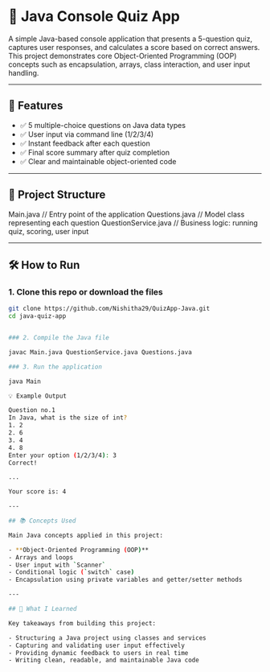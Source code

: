 # 🧠 Java Console Quiz App

A simple Java-based console application that presents a 5-question quiz, captures user responses, and calculates a score based on correct answers. This project demonstrates core Object-Oriented Programming (OOP) concepts such as encapsulation, arrays, class interaction, and user input handling.

---

## 📌 Features

- ✅ 5 multiple-choice questions on Java data types
- ✅ User input via command line (1/2/3/4)
- ✅ Instant feedback after each question
- ✅ Final score summary after quiz completion
- ✅ Clear and maintainable object-oriented code

---

## 📂 Project Structure

Main.java // Entry point of the application Questions.java // Model class representing each question QuestionService.java // Business logic: running quiz, scoring, user input


---

## 🛠️ How to Run

### 1. Clone this repo or download the files
```bash
git clone https://github.com/Nishitha29/QuizApp-Java.git
cd java-quiz-app


### 2. Compile the Java file

javac Main.java QuestionService.java Questions.java

### 3. Run the application

java Main

💡 Example Output

Question no.1
In Java, what is the size of int?
1. 2
2. 6
3. 4
4. 8
Enter your option (1/2/3/4): 3
Correct!

...

Your score is: 4

---

## 📚 Concepts Used

Main Java concepts applied in this project:

- **Object-Oriented Programming (OOP)**
- Arrays and loops  
- User input with `Scanner`  
- Conditional logic (`switch` case)  
- Encapsulation using private variables and getter/setter methods

---

## 🧠 What I Learned

Key takeaways from building this project:

- Structuring a Java project using classes and services  
- Capturing and validating user input effectively  
- Providing dynamic feedback to users in real time  
- Writing clean, readable, and maintainable Java code  
